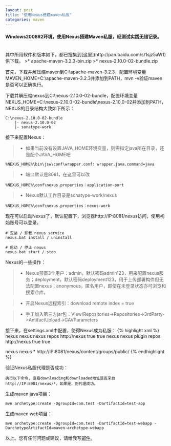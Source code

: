 ```yaml
---
layout: post
title: "使用Nexus搭建maven私服"
categories: maven
---
```


#### Windows2008R2环境，使用Nexus搭建Maven私服，经测试实践无错记录。
<br />
其中所用软件和版本如下，都已搜集到[这里](http://pan.baidu.com/s/1sjz5aW1)供下载。
>* apache-maven-3.2.3-bin.zip
>* nexus-2.10.0-02-bundle.zip

首先，下载并解压缩maven到C:\apache-maven-3.2.3，配置环境变量MAVEN_HOME=C:\apache-maven-3.2.3并添加到PATH，mvn -v验证maven是否可以正确执行。

下载并解压缩nexus到C:\nexus-2.10.0-02-bundle，配置环境变量NEXUS_HOME=C:\nexus-2.10.0-02-bundle\nexus-2.10.0-02并添加到PATH，NEXUS的目录结构大致如下所示：

	C:\nexus-2.10.0-02-bundle
		|- nexus-2.10.0-02
		|- sonatype-work

接下来配置Nexus：
>* 如果当前没有设置JAVA_HOME环境变量，则需指定java所在目录，还是配个JAVA_HOME吧

	%NEXUS_HOME%\bin\jsw\conf\wrapper.conf: wrapper.java.command=java

>* 端口默认是8081，在这里可以改

	%NEXUS_HOME%\conf\nexus.properties：application-port

>* Nexus默认工作目录是sonatype-work/nexus

	%NEXUS_HOME%\conf\nexus.properties：nexus-work

现在可以启动Nexus了，默认配置下，浏览器http://IP:8081/nexus访问，使用初始账号可以登录。

	# 安装 / 卸载 nexus service
	nexus.bat install / uninstall

	# 启动 / 停止 nexus
	nexus.bat start / stop


Nexus的一些操作：
>* Nexus预置3个用户：admin，默认密码admin123，用来配置nexus服务；deployment，默认密码deployment123，用于上传部署构件但无法配置nexus；anonymous，匿名用户，即使在未登录状态亦可浏览和搜索仓库。

>* 开启Nexus远程索引：download remote index = true

>* 手工加入第三方jar包：View/Repositories->Repositories->3rdParty->AntifactUpload->GAVParameters

接下来，在settings.xml中配置，使得Nexus成为私服：
{% highlight xml %}
<profiles>
	<profile>
    	<id>nexus</id>
		<repositories>
      		<repository>
        		<id>nexus</id>
        		<name>nexus repos</name>
        		<url>http://nexus</url><!-- mirrorOf * url已失去意义 -->
        		<releases><enabled>true</enabled></releases>
        		<snapshots><enabled>true</enabled></snapshots>
			</repository>
		</repositories>
		<pluginRepositories>
        	<pluginRepository>
				<id>nexus</id>
				<name>nexus plugin repos</name>
				<url>http://nexus</url><!-- mirrorOf * url已失去意义 -->
				<releases><enabled>true</enabled></releases>
				<snapshots><enabled>true</enabled></snapshots>
			</pluginRepository>
		</pluginRepositories>
	</profile>
</profiles>
<!-- 使profile:nexus有效  -->
<activeProfiles>
	<activeProfile>nexus</activeProfile>
</activeProfiles>
<!-- 使mirror:nexus镜像所有已生效profile  -->
<mirrors>
	<mirror>
    	<id>nexus</id>
        <mirrorOf>*</mirrorOf>
        <url>http://IP:8081/nexus/content/groups/public/</url>
	</mirror>
</mirrors>
{% endhighlight %}

验证Nexus私服代理是否成功：

	执行以下命令, 查看downloading和downloaded地址是否来自http://IP:8081/nexus/*，如果是，则代理成功。

生成maven java项目：

	mvn archetype:create -DgroupId=com.test -DartifactId=test-app

生成maven web项目：

	mvn archetype:create -DgroupId=com.test -DartifactId=test-webapp -DarchetypeArtifactId=maven-archetype-webapp

以上。您有任何问题或建议，请给我写[邮件](mailto:yinwer81@gmail.com)。
